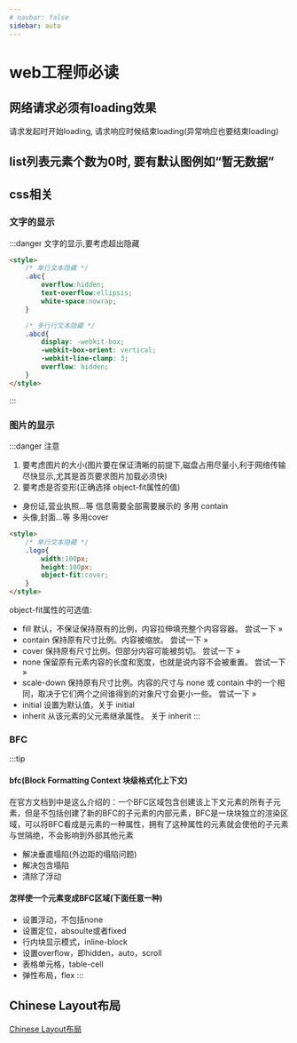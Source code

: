```yaml
---
# navbar: false
sidebar: auto
---
```


# web工程师必读

## 网络请求必须有loading效果
请求发起时开始loading,
请求响应时候结束loading(异常响应也要结束loading)

## list列表元素个数为0时, 要有默认图例如“暂无数据”


## css相关
### 文字的显示
:::danger 文字的显示,要考虑超出隐藏 
```html
<style>
    /* 单行文本隐藏 */
    .abc{
        overflow:hidden;
        text-overflow:ellipsis;
        white-space:nowrap;
    }

    /* 多行行文本隐藏 */
    .abcd{
        display: -webkit-box;
        -webkit-box-orient: vertical;
        -webkit-line-clamp: 3;
        overflow: hidden;
    }
</style>
```
:::

### 图片的显示 
:::danger 注意
1. 要考虑图片的大小(图片要在保证清晰的前提下,磁盘占用尽量小,利于网络传输尽快显示,尤其是首页要求图片加载必须快)
2. 要考虑是否变形(正确选择 object-fit属性的值) 

- 身份证,营业执照...等 信息需要全部需要展示的 多用 contain
- 头像,封面...等 多用cover 
```html
<style>
    /* 单行文本隐藏 */
    .logo{
        width:100px;
        height:100px;
        object-fit:cover;
    }
</style>
```

object-fit属性的可选值:
- fill	默认，不保证保持原有的比例，内容拉伸填充整个内容容器。	尝试一下 »
- contain	保持原有尺寸比例。内容被缩放。	尝试一下 »
- cover	保持原有尺寸比例。但部分内容可能被剪切。	尝试一下 »
- none	保留原有元素内容的长度和宽度，也就是说内容不会被重置。	尝试一下 »
- scale-down	保持原有尺寸比例。内容的尺寸与 none 或 contain 中的一个相同，取决于它们两个之间谁得到的对象尺寸会更小一些。	尝试一下 »
- initial	设置为默认值，关于 initial	
- inherit	从该元素的父元素继承属性。 关于 inherit
:::

### BFC
:::tip  
#### bfc(Block Formatting Context 块级格式化上下文)
在官方文档到中是这么介绍的：一个BFC区域包含创建该上下文元素的所有子元素，但是不包括创建了新的BFC的子元素的内部元素，BFC是一块块独立的渲染区域，可以将BFC看成是元素的一种属性，拥有了这种属性的元素就会使他的子元素与世隔绝，不会影响到外部其他元素
- 解决垂直塌陷(外边距的塌陷问题)
- 解决包含塌陷
- 清除了浮动

#### 怎样使一个元素变成BFC区域(下面任意一种)
- 设置浮动，不包括none
- 设置定位，absoulte或者fixed
- 行内块显示模式，inline-block
- 设置overflow，即hidden，auto，scroll
- 表格单元格，table-cell
- 弹性布局，flex
:::


## Chinese Layout布局

[Chinese Layout布局](./../../case/ChineseLayout)
